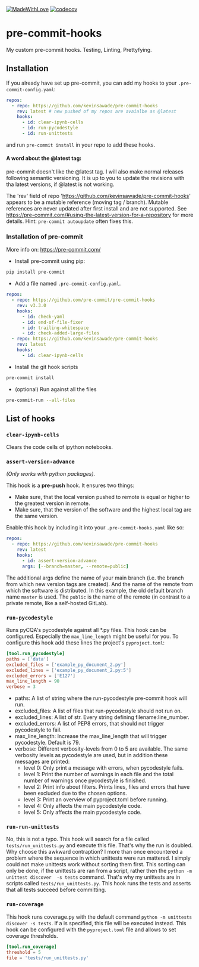 [![MadeWithLove](https://img.shields.io/endpoint?url=https://gist.githubusercontent.com/kevinsawade/bcd9d09bc682b4743b84fc6e967478ac/raw/endpoint.json)](https://www.chemie.uni-konstanz.de/ag-peter/)
[![codecov](https://codecov.io/gh/kevinsawade/pre-commit-hooks/branch/main/graph/badge.svg?token=DXYC87BURG)](https://codecov.io/gh/kevinsawade/pre-commit-hooks)

# pre-commit-hooks

My custom pre-commit hooks. Testing, Linting, Prettyfying.

## Installation

If you already have set up pre-commit, you can add my hooks to your `.pre-commit-config.yaml`:

```yaml
repos:
  - repo: https://github.com/kevinsawade/pre-commit-hooks
    rev: latest # new pushed of my repos are avaialbe as @latest
    hooks:
      - id: clear-ipynb-cells
      - id: run-pycodestyle
      - id: run-unittests
```

and run `pre-commit install` in your repo to add these hooks.

#### A word about the @latest tag:

pre-commit doesn't like the @latest tag. I will also make normal releases following semantic versioning. It is up to you to update the revisions with tha latest versions, if @latest is not working.

The 'rev' field of repo 'https://github.com/kevinsawade/pre-commit-hooks' appears to be a mutable reference (moving tag / branch).  Mutable references are never updated after first install and are not supported.  See https://pre-commit.com/#using-the-latest-version-for-a-repository for more details.  Hint: `pre-commit autoupdate` often fixes this.

### Installation of pre-commit

More info on: https://pre-commit.com/

- Install pre-commit using pip:

```bash
pip install pre-commit
```

- Add a file named `.pre-commit-config.yaml`.

```yaml
repos:
  - repo: https://github.com/pre-commit/pre-commit-hooks
    rev: v3.3.0
    hooks:
      - id: check-yaml
      - id: end-of-file-fixer
      - id: trailing-whitespace
      - id: check-added-large-files
  - repo: https://github.com/kevinsawade/pre-commit-hooks
    rev: latest
    hooks:
      - id: clear-ipynb-cells
```

- Install the git hook scripts

```bash
pre-commit install
```

- (optional) Run against all the files

```bash
pre-commit-run --all-files
```

## List of hooks

### `clear-ipynb-cells`

Clears the code cells of ipython notebooks.

### `assert-version-advance`

*(Only works with python packages).*

This hook is a **pre-push** hook. It ensures two things:

- Make sure, that the local version pushed to remote is equal or higher to the greatest version in remote.
- Make sure, that the version of the software and the highest local tag are the same version.

Enable this hook by including it into your `.pre-commit-hooks.yaml` like so:

```yaml
repos:
  - repo: https://github.com/kevinsawade/pre-commit-hooks
    rev: latest
    hooks:
      - id: assert-version-advance
      args: [--branch=master, --remote=public]
```

The additional args define the name of your main branch (i.e. the branch from which new version tags are created). And the name of the remote from which the software is distributed. In this example, the old default branch name `master` is used. The `public` is the name of the remote (in contrast to a private remote, like a self-hosted GitLab).



### `run-pycodestyle`

Runs pyCQA's pycodestyle against all *.py files. This hook can be configured. Especially the `max_line_length` might be useful for you. To configure this hook add these lines the project's `pyproject.toml`:

```toml
[tool.run_pycodestyle]
paths = ['data']
excluded_files = ['example_py_document_2.py']
excluded_lines = ['example_py_document_2.py:5']
excluded_errors = ['E127']
max_line_length = 90
verbose = 3
```
- paths: A list of string where the run-pycodestyle pre-commit hook will run.
- excluded_files: A list of files that run-pycodestyle should not run on.
- excluded_lines: A list of str. Every string defining filename:line_number.
- excluded_errors: A list of PEP8 errors, that should not trigger pycodestyle to fail.
- max_line_length: Increase the max_line_length that will trigger pycodestyle. Default is 79.
- verbose: Different verbosity-levels from 0 to 5 are available. The same verbosity levels as pycodestyle are used, 
  but in addition these messages are printed:
  - level 0: Only print a message with errors, when pycodestyle fails.
  - level 1: Print the number of warnings in each file and the total number of warnings once pycodestyle is finished.
  - level 2: Print info about filters. Prints lines, files and errors that have been excluded due to the chosen options.
  - level 3: Print an overview of pyproject.toml before running.
  - level 4: Only affects the main pycodestyle code.
  - level 5: Only affects the main pycodestyle code.

### `run-run-unittests`

No, this is not a typo. This hook will search for a file called `tests/run_unittests.py` and execute this file. That's 
why the run is doubled. Why choose this awkward contraption? I more than once encountered a problem where the 
sequence in which unittests were run mattered. I simply could not make unittests work without sorting them first. 
This sorting can only be done, if the unittests are ran from a script, rather then the `python -m unittest discover 
-s tests` command. That's why my unittests are in scripts called `tests/run_unittests.py`. This hook runs the tests 
and asserts that all tests succeed before committing.

### `run-coverage`

This hook runs coverage.py with the default command `python -m unittests discover -s tests`. If a is specified, this 
file will be executed instead. This hook can be configured with the `pyproject.toml` file and allows to set coverage 
thresholds.

```toml
[tool.run_coverage]
threshold = 5
file = 'tests/run_unittests.py'
```

